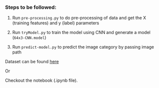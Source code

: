 ### Steps to be followed:

1. Run `pre-processing.py` to do pre-processing of data and get the X (training features) and y (label) parameters

2. Run `tryModel.py` to train the model using CNN and generate a model (`64x3-CNN.model`)

3. Run `predict-model.py` to predict the image category by passing image path

Dataset can be found [here](https://www.kaggle.com/techsash/waste-classification-data)

Or

Checkout the notebook (.ipynb file).
